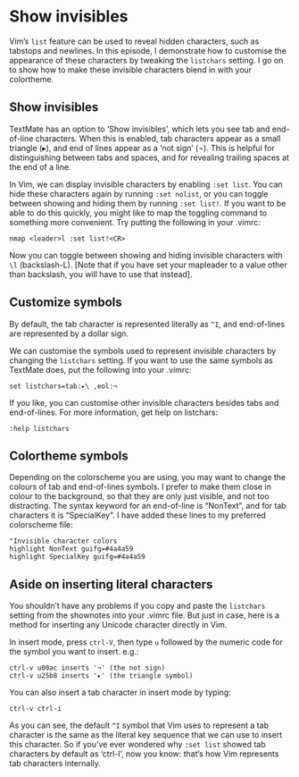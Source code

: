 # Show invisibles

Vim’s `list` feature can be used to reveal hidden characters, such as tabstops
and newlines. In this episode, I demonstrate how to customise the appearance of
these characters by tweaking the `listchars` setting. I go on to show how to
make these invisible characters blend in with your colortheme.

## Show invisibles

TextMate has an option to ‘Show invisibles’, which lets you see tab and
end-of-line characters. When this is enabled, tab characters appear as a small
triangle (▸), and end of lines appear as a ‘not sign’ (¬). This is helpful for
distinguishing between tabs and spaces, and for revealing trailing spaces at the
end of a line.

In Vim, we can display invisible characters by enabling `:set list`. You can
hide these characters again by running `:set nolist`, or you can toggle between
showing and hiding them by running `:set list!`. If you want to be able to do
this quickly, you might like to map the toggling command to something more
convenient. Try putting the following in your .vimrc:

```
nmap <leader>l :set list!<CR>
```

Now you can toggle between showing and hiding invisible characters with `\l`
(backslash-L). [Note that if you have set your mapleader to a value other than
backslash, you will have to use that instead].

## Customize symbols

By default, the tab character is represented literally as `^I`, and end-of-lines
are represented by a dollar sign.

We can customise the symbols used to represent invisible characters by changing
the `listchars` setting. If you want to use the same symbols as TextMate does,
put the following into your .vimrc:

```
set listchars=tab:▸\ ,eol:¬
```

If you like, you can customise other invisible characters besides tabs and
end-of-lines. For more information, get help on listchars:

```
:help listchars
```

## Colortheme symbols

Depending on the colorscheme you are using, you may want to change the colours of
tab and end-of-lines symbols. I prefer to make them close in colour to the
background, so that they are only just visible, and not too distracting. The
syntax keyword for an end-of-line is “NonText”, and for tab characters it is
“SpecialKey”. I have added these lines to my preferred colorscheme file:

```
"Invisible character colors
highlight NonText guifg=#4a4a59
highlight SpecialKey guifg=#4a4a59
```

## Aside on inserting literal characters

You shouldn’t have any problems if you copy and paste the `listchars` setting
from the shownotes into your .vimrc file. But just in case, here is a method for
inserting any Unicode character directly in Vim.

In insert mode, press `ctrl-V`, then type `u` followed by the numeric code for the
symbol you want to insert. e.g.:

```
ctrl-v u00ac inserts '¬' (the not sign)
ctrl-v u25b8 inserts '▸' (the triangle symbol)
```

You can also insert a tab character in insert mode by typing:

```
ctrl-v ctrl-i
```

As you can see, the default `^I` symbol that Vim uses to represent a tab
character is the same as the literal key sequence that we can use to insert this
character. So if you’ve ever wondered why `:set list` showed tab characters by
default as ‘ctrl-I’, now you know: that’s how Vim represents tab characters
internally.
